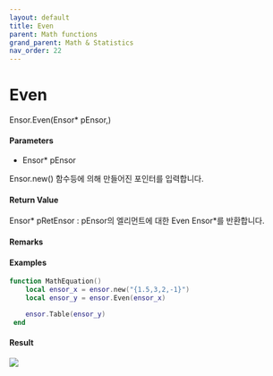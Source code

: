```yaml
---
layout: default
title: Even
parent: Math functions
grand_parent: Math & Statistics
nav_order: 22
---
```


# Even

Ensor.Even\(Ensor\* pEnsor,\)

#### Parameters

* Ensor\* pEnsor

Ensor.new\(\) 함수등에 의해 만들어진 포인터를 입력합니다.

#### Return Value

Ensor\* pRetEnsor : pEnsor의 엘리먼트에 대한 Even Ensor\*를 반환합니다.

#### Remarks

#### Examples

```lua
function MathEquation()
	local ensor_x = ensor.new("{1.5,3,2,-1}")
 	local ensor_y = ensor.Even(ensor_x)

	ensor.Table(ensor_y)
 end
```

#### Result

![](/MathAPI/Even.png)

